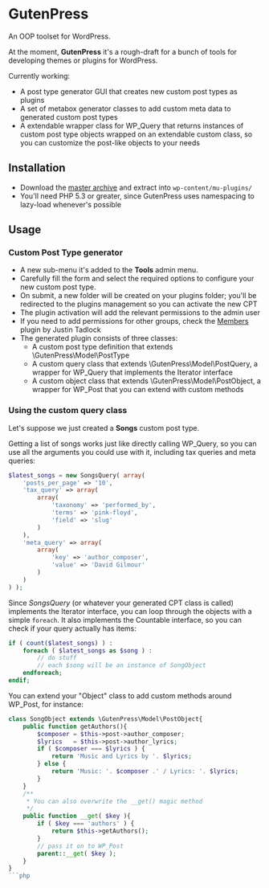 # GutenPress

An OOP toolset for WordPress.

At the moment, **GutenPress** it's a rough-draft for a bunch of tools for developing themes or plugins for WordPress.

Currently working:

* A post type generator GUI that creates new custom post types as plugins
* A set of metabox generator classes to add custom meta data to generated custom post types
* A extendable wrapper class for WP_Query that returns instances of custom post type objects wrapped on an extendable custom class, so you can customize the post-like objects to your needs

## Installation

* Download the [master archive](https://github.com/felipelavinz/GutenPress/archive/master.zip) and extract into `wp-content/mu-plugins/`
* You'll need PHP 5.3 or greater, since GutenPress uses namespacing to lazy-load whenever's possible

## Usage

### Custom Post Type generator

* A new sub-menu it's added to the **Tools** admin menu.
* Carefully fill the form and select the required options to configure your new custom post type.
* On submit, a new folder will be created on your plugins folder; you'll be redirected to the plugins management so you can activate the new CPT
* The plugin activation will add the relevant permissions to the admin user
* If you need to add permissions for other groups, check the [Members](http://wordpress.org/extend/plugins/members/) plugin by Justin Tadlock
* The generated plugin consists of three classes:
  * A custom post type definition that extends \GutenPress\Model\PostType
  * A custom query class that extends \GutenPress\Model\PostQuery, a wrapper for WP_Query that implements the Iterator interface
  * A custom object class that extends \GutenPress\Model\PostObject, a wrapper for WP_Post that you can extend with custom methods

### Using the custom query class

Let's suppose we just created a **Songs** custom post type.

Getting a list of songs works just like directly calling WP_Query, so you can use all the arguments you could use with it, including tax queries and meta queries:

```php
$latest_songs = new SongsQuery( array(
	'posts_per_page' => '10',
	'tax_query' => array(
		array(
			'taxonomy' => 'performed_by',
			'terms' => 'pink-floyd',
			'field' => 'slug'
		)
	),
	'meta_query' => array(
		array(
			'key' => 'author_composer',
			'value' => 'David Gilmour'
		)
	)
) );
```

Since *SongsQuery* (or whatever your generated CPT class is called) implements the Iterator interface, you can loop through the objects with a simple `foreach`. It also implements the Countable interface, so you can check if your query actually has items:

```php
if ( count($latest_songs) ) :
	foreach ( $latest_songs as $song ) :
		// do stuff
		// each $song will be an instance of SongObject
	endforeach;
endif;
```

You can extend your "Object" class to add custom methods around WP_Post, for instance:

```php
class SongObject extends \GutenPress\Model\PostObject{
	public function getAuthors(){
		$composer = $this->post->author_composer;
		$lyrics   = $this->post->author_lyrics;
		if ( $composer === $lyrics ) {
			return 'Music and Lyrics by '. $lyrics;
		} else {
			return 'Music: '. $composer .' / Lyrics: '. $lyrics;
		}
	}
	/**
	 * You can also overwrite the __get() magic method
	 */
	public function __get( $key ){
		if ( $key === 'authors' ) {
			return $this->getAuthors();
		}
		// pass it on to WP_Post
		parent::__get( $key );
	}
}
```php